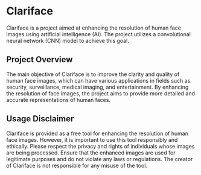 # Clariface 

Clariface is a project aimed at enhancing the resolution of human face images using artificial intelligence (AI). The project utilizes a convolutional neural network (CNN) model to achieve this goal.

## Project Overview

The main objective of Clariface is to improve the clarity and quality of human face images, which can have various applications in fields such as security, surveillance, medical imaging, and entertainment. By enhancing the resolution of face images, the project aims to provide more detailed and accurate representations of human faces.

## Usage Disclaimer

Clariface is provided as a free tool for enhancing the resolution of human face images. However, it is important to use this tool responsibly and ethically. Please respect the privacy and rights of individuals whose images are being processed. Ensure that the enhanced images are used for legitimate purposes and do not violate any laws or regulations. The creator of Clariface is not responsible for any misuse of the tool.
